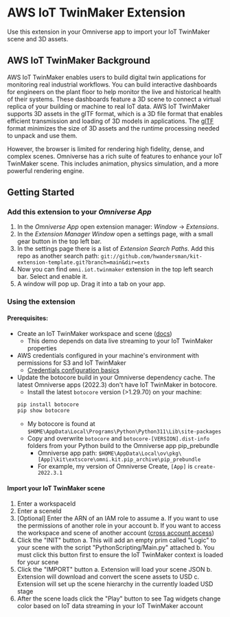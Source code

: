 # AWS IoT TwinMaker Extension

Use this extension in your Omniverse app to import your IoT TwinMaker scene and 3D assets.

## AWS IoT TwinMaker Background

AWS IoT TwinMaker enables users to build digital twin applications for monitoring real industrial workflows. You can build interactive dashboards for engineers on the plant floor to help monitor the live and historical health of their systems. These dashboards feature a 3D scene to connect a virtual replica of your building or machine to real IoT data. AWS IoT TwinMaker supports 3D assets in the glTF format, which is a 3D file format that enables efficient transmission and loading of 3D models in applications. The [glTF](https://github.com/KhronosGroup/glTF) format minimizes the size of 3D assets and the runtime processing needed to unpack and use them.

However, the browser is limited for rendering high fidelity, dense, and complex scenes. Omniverse has a rich suite of features to enhance your IoT TwinMaker scene. This includes animation, physics simulation, and a more powerful rendering engine.

## Getting Started

### Add this extension to your *Omniverse App*

1. In the *Omniverse App* open extension manager: *Window* &rarr; *Extensions*.
2. In the *Extension Manager Window* open a settings page, with a small gear button in the top left bar.
3. In the settings page there is a list of *Extension Search Paths*. Add this repo as another search path: `git://github.com/hwandersman/kit-extension-template.git?branch=main&dir=exts`
4. Now you can find `omni.iot.twinmaker` extension in the top left search bar. Select and enable it.
5. A window will pop up. Drag it into a tab on your app.

### Using the extension

#### Prerequisites:
* Create an IoT TwinMaker workspace and scene ([docs](https://docs.aws.amazon.com/iot-twinmaker/latest/guide/twinmaker-gs.html))
    * This demo depends on data live streaming to your IoT TwinMaker properties
* AWS credentials configured in your machine's environment with permissions for S3 and IoT TwinMaker
    * [Credentials configuration basics](https://docs.aws.amazon.com/cli/latest/userguide/cli-configure-quickstart.html)
* Update the botocore build in your Omniverse dependency cache. The latest Omniverse apps (2022.3) don't have IoT TwinMaker in botocore.
    * Install the latest `botocore` version (>1.29.70) on your machine:
    ```bash
    pip install botocore
    pip show botocore
    ```
    * My botocore is found at `$HOME\AppData\Local\Programs\Python\Python311\Lib\site-packages`
    * Copy and overwrite `botocore` and `botocore-[VERSION].dist-info` folders from your Python build to the Omniverse app pip_prebundle
        * Omniverse app path: `$HOME\AppData\Local\ov\pkg\[App]\kit\extscore\omni.kit.pip_archive\pip_prebundle`
        * For example, my version of Omniverse Create, `[App]` is `create-2022.3.1`

#### Import your IoT TwinMaker scene
1. Enter a workspaceId
2. Enter a sceneId
3. [Optional] Enter the ARN of an IAM role to assume
    a. If you want to use the permissions of another role in your account
    b. If you want to access the workspace and scene of another account ([cross account access](https://docs.aws.amazon.com/IAM/latest/UserGuide/tutorial_cross-account-with-roles.html))
4. Click the "INIT" button
    a. This will add an empty prim called "Logic" to your scene with the script "PythonScripting/Main.py" attached
    b. You must click this button first to ensure the IoT TwinMaker context is loaded for your scene
5. Click the "IMPORT" button
    a. Extension will load your scene JSON
    b. Extension will download and convert the scene assets to USD
    c. Extension will set up the scene hierarchy in the currently loaded USD stage
6. After the scene loads click the "Play" button to see Tag widgets change color based on IoT data streaming in your IoT TwinMaker account